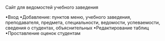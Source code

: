
Сайт для ведомостей учебного заведения

•Вход
•Добавление: пунктов меню, учебного заведения, преподавателя, предмета, специальности, ведомости, успеваемости, сведения о студентах, объяснительных
•Редактирование таблиц
•Проставление оценок студентам
